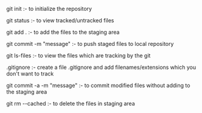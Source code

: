 git init :- to initialize the repository

git status :- to view tracked/untracked files

git add . :- to add the files to the staging area

git commit -m "message" :- to push staged files to local repository

git ls-files :- to view the files which are tracking by the git

.gitignore :- create a file .gitignore and add filenames/extensions which you don't want to track

git commit -a -m "message" :- to commit modified files without adding to the staging area

git rm --cached <filename> :- to delete the files in staging area
